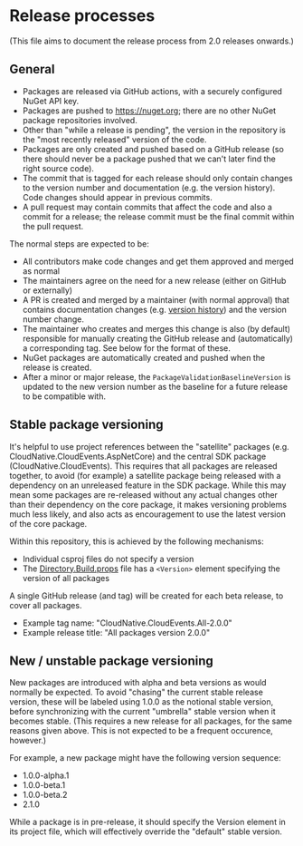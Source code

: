 # Release processes

(This file aims to document the release process from 2.0 releases onwards.)

## General

- Packages are released via GitHub actions, with a securely configured NuGet API key.
- Packages are pushed to https://nuget.org; there are no other NuGet package repositories involved.
- Other than "while a release is pending", the version in the repository is the "most recently released"
  version of the code.
- Packages are only created and pushed based on a GitHub release
  (so there should never be a package pushed that we can't later find the right source code).
- The commit that is tagged for each release should only contain changes to the version number and
  documentation (e.g. the version history). Code changes should appear in previous commits.
- A pull request may contain commits that affect the code and also a commit for a release; the release
  commit must be the final commit within the pull request.

The normal steps are expected to be:

- All contributors make code changes and get them approved and merged as normal
- The maintainers agree on the need for a new release (either on GitHub or externally)
- A PR is created and merged by a maintainer (with normal approval) that contains documentation changes
  (e.g. [version history](docs/history.md)) and the version number change.
- The maintainer who creates and merges this change is also (by default) responsible for manually creating
  the GitHub release and (automatically) a corresponding tag. See below for the format of these.
- NuGet packages are automatically created and pushed when the release is created.
- After a minor or major release, the `PackageValidationBaselineVersion` is updated
  to the new version number as the baseline for a future release to be compatible with.

## Stable package versioning

It's helpful to use project references between the "satellite"
packages (e.g. CloudNative.CloudEvents.AspNetCore) and the central
SDK package (CloudNative.CloudEvents). This requires that all
packages are released together, to avoid (for example) a satellite
package being released with a dependency on an unreleased feature in
the SDK package. While this may mean some packages are re-released
without any actual changes other than their dependency on the core
package, it makes versioning problems much less likely, and also
acts as encouragement to use the latest version of the core package.

Within this repository, this is achieved by the following mechanisms:

- Individual csproj files do not specify a version
- The [Directory.Build.props](src/Directory.Build.props) file has a `<Version>` element
  specifying the version of all packages

A single GitHub release (and tag) will be created for each beta release, to cover all packages.

- Example tag name: "CloudNative.CloudEvents.All-2.0.0"
- Example release title: "All packages version 2.0.0"

## New / unstable package versioning

New packages are introduced with alpha and beta versions as would
normally be expected. To avoid "chasing" the current stable release
version, these will be labeled using 1.0.0 as the notional stable
version, before synchronizing with the current "umbrella" stable
version when it becomes stable. (This requires a new release for all
packages, for the same reasons given above. This is not expected to
be a frequent occurence, however.)

For example, a new package might have the following version sequence:

- 1.0.0-alpha.1
- 1.0.0-beta.1
- 1.0.0-beta.2
- 2.1.0

While a package is in pre-release, it should specify the Version
element in its project file, which will effectively override the
"default" stable version.

<!-- TODO: work out how to do multiple pre-releases of a new package
without worrying about the issue of depending on unreleased parts of
core. It may well not come up, or we can just handle it really
carefully. That's probably easier than trying to generalize through
infrastructure. -->
